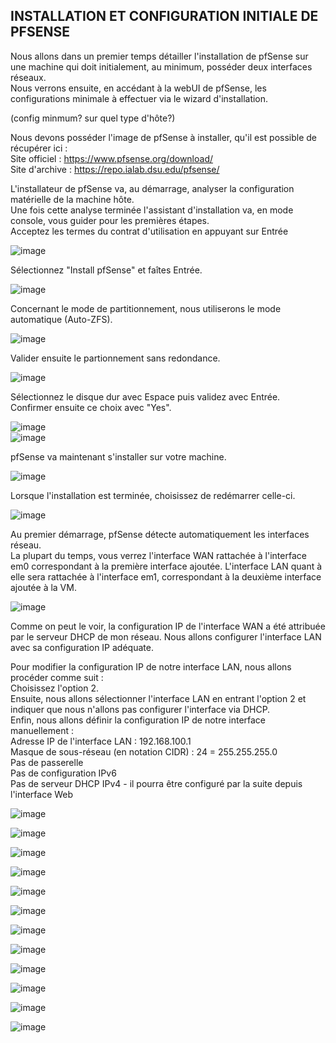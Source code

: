 ## INSTALLATION ET CONFIGURATION INITIALE DE PFSENSE

Nous allons dans un premier temps détailler l'installation de pfSense sur une machine qui doit initialement, au minimum, posséder deux interfaces réseaux.  
Nous verrons ensuite, en accédant à la webUI de pfSense, les configurations minimale à effectuer via le wizard d'installation.    

(config minmum? sur quel type d'hôte?)  

Nous devons posséder l'image de pfSense à installer, qu'il est possible de récupérer ici :  
Site officiel : https://www.pfsense.org/download/  
Site d'archive : https://repo.ialab.dsu.edu/pfsense/  

L'installateur de pfSense va, au démarrage, analyser la configuration matérielle de la machine hôte.  
Une fois cette analyse terminée l'assistant d'installation va, en mode console, vous guider pour les premières étapes.  
Acceptez les termes du contrat d'utilisation en appuyant sur Entrée  

![image](/pfSense_Install/1-Install.png)  

Sélectionnez "Install pfSense" et faîtes Entrée.  

![image](/pfSense_Install/2-Install.png)  

Concernant le mode de partitionnement, nous utiliserons le mode automatique (Auto-ZFS).   

![image](/pfSense_Install/3-Install.png)  

Valider ensuite le partionnement sans redondance.   

![image](/pfSense_Install/4-Install.png)  

Sélectionnez le disque dur avec Espace puis validez avec Entrée.  
Confirmer ensuite ce choix avec "Yes".  

![image](/pfSense_Install/5-Install.png)  
![image](/pfSense_Install/6-Install.png)  

pfSense va maintenant s'installer sur votre machine.  

![image](/pfSense_Install/7-Install.png)  

Lorsque l'installation est terminée, choisissez de redémarrer celle-ci.    

![image](/pfSense_Install/8-Install.png)  

Au premier démarrage, pfSense détecte automatiquement les interfaces réseau.   
La plupart du temps, vous verrez l'interface WAN rattachée à l'interface em0 correspondant à la première interface ajoutée. L'interface LAN quant à elle sera rattachée à l'interface em1, correspondant à la deuxième interface ajoutée à la VM.  

![image](/pfSense_Install/9-Install.png)  

Comme on peut le voir, la configuration IP de l'interface WAN a été attribuée par le serveur DHCP de mon réseau. Nous allons configurer l'interface LAN avec sa configuration IP adéquate.  

Pour modifier la configuration IP de notre interface LAN, nous allons procéder comme suit :  
Choisissez l'option 2.  
Ensuite, nous allons sélectionner l'interface LAN en entrant l'option 2 et indiquer que nous n'allons pas configurer l'interface via DHCP.  
Enfin, nous allons définir la configuration IP de notre interface manuellement :  
Adresse IP de l'interface LAN : 192.168.100.1  
Masque de sous-réseau (en notation CIDR) : 24 = 255.255.255.0  
Pas de passerelle  
Pas de configuration IPv6  
Pas de serveur DHCP IPv4 - il pourra être configuré par la suite depuis l'interface Web  

![image](/pfSense_Install/10-Install.png)  



![image](/pfSense_Install/11-Install.png)  



![image](/pfSense_Install/12-Install.png)  



![image](/pfSense_Install/13-Install.png)  



![image](/pfSense_Install/14-Install.png)  



![image](/pfSense_Install/15-Install.png)  



![image](/pfSense_Install/16-Install.png)  



![image](/pfSense_Install/17-Install.png)  



![image](/pfSense_Install/18-Install.png)  



![image](/pfSense_Install/19-Install.png)  



![image](/pfSense_Install/20-Install.png) 



![image](/pfSense_Install/21-Install.png)  



